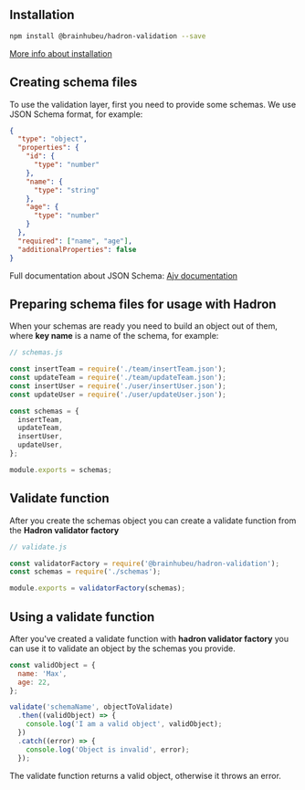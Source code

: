 ## Installation

```bash
npm install @brainhubeu/hadron-validation --save
```

[More info about installation](/core/#installation)

## Creating schema files

To use the validation layer, first you need to provide some schemas. We use JSON Schema format, for example:

```json
{
  "type": "object",
  "properties": {
    "id": {
      "type": "number"
    },
    "name": {
      "type": "string"
    },
    "age": {
      "type": "number"
    }
  },
  "required": ["name", "age"],
  "additionalProperties": false
}
```

Full documentation about JSON Schema: [Ajv documentation](https://epoberezkin.github.io/ajv/)

## Preparing schema files for usage with Hadron

When your schemas are ready you need to build an object out of them, where **key name** is a name of the schema, for example:

```js
// schemas.js

const insertTeam = require('./team/insertTeam.json');
const updateTeam = require('./team/updateTeam.json');
const insertUser = require('./user/insertUser.json');
const updateUser = require('./user/updateUser.json');

const schemas = {
  insertTeam,
  updateTeam,
  insertUser,
  updateUser,
};

module.exports = schemas;
```

## Validate function

After you create the schemas object you can create a validate function from the **Hadron validator factory**

```js
// validate.js

const validatorFactory = require('@brainhubeu/hadron-validation');
const schemas = require('./schemas');

module.exports = validatorFactory(schemas);
```

## Using a validate function

After you've created a validate function with **hadron validator factory** you can use it to validate an object by the schemas you provide.

```js
const validObject = {
  name: 'Max',
  age: 22,
};

validate('schemaName', objectToValidate)
  .then((validObject) => {
    console.log('I am a valid object', validObject);
  })
  .catch((error) => {
    console.log('Object is invalid', error);
  });
```

The validate function returns a valid object, otherwise it throws an error.
